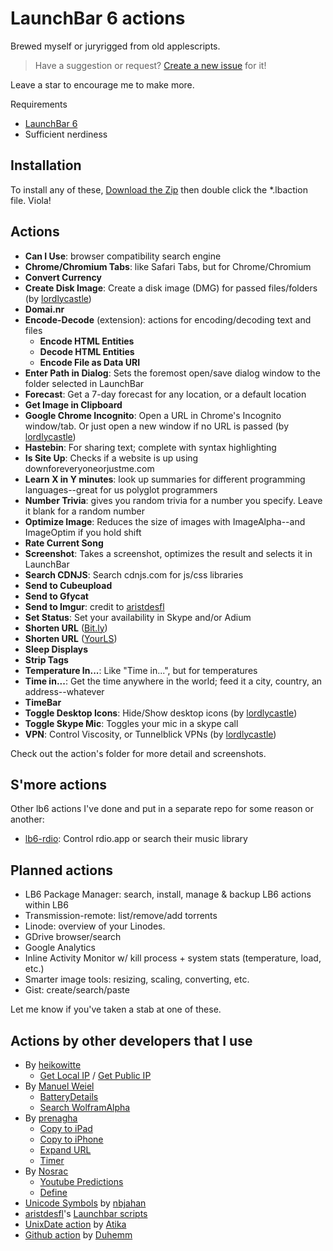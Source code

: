 # LaunchBar 6 actions

Brewed myself or juryrigged from old applescripts.

> Have a suggestion or request? [Create a new
> issue](https://github.com/hlissner/lb6-actions/issues/new) for it!

Leave a star to encourage me to make more.

Requirements
* [LaunchBar 6](http://obdev.at/products/launchbar)
* Sufficient nerdiness

## Installation

To install any of these,
[Download the Zip](https://github.com/hlissner/lb6-actions/archive/master.zip)
then double click the *.lbaction file. Viola!

## Actions

* **Can I Use**: browser compatibility search engine
* **Chrome/Chromium Tabs**: like Safari Tabs, but for Chrome/Chromium
* **Convert Currency**
* **Create Disk Image**: Create a disk image (DMG) for passed files/folders (by
  [lordlycastle])
* **Domai.nr**
* **Encode-Decode** (extension): actions for encoding/decoding text and files
    * **Encode HTML Entities**
    * **Decode HTML Entities**
    * **Encode File as Data URI**
* **Enter Path in Dialog**: Sets the foremost open/save dialog window to the
  folder selected in LaunchBar
* **Forecast**: Get a 7-day forecast for any location, or a default location
* **Get Image in Clipboard**
* **Google Chrome Incognito**: Open a URL in Chrome's Incognito window/tab.
Or just open a new window if no URL is passed (by
  [lordlycastle])
* **Hastebin**: For sharing text; complete with syntax highlighting
* **Is Site Up**: Checks if a website is up using downforeveryoneorjustme.com
* **Learn X in Y minutes**: look up summaries for different programming
  languages--great for us polyglot programmers
* **Number Trivia**: gives you random trivia for a number you specify. Leave it
  blank for a random number
* **Optimize Image**: Reduces the size of images with ImageAlpha--and ImageOptim
  if you hold shift
* **Rate Current Song**
* **Screenshot**: Takes a screenshot, optimizes the result and selects it in
  LaunchBar
* **Search CDNJS**: Search cdnjs.com for js/css libraries
* **Send to Cubeupload**
* **Send to Gfycat**
* **Send to Imgur**: credit to [aristdesfl]
* **Set Status**: Set your availability in Skype and/or Adium
* **Shorten URL** ([Bit.ly](http://bit.ly))
* **Shorten URL** ([YourLS](http://yourls.org))
* **Sleep Displays**
* **Strip Tags**
* **Temperature In...**: Like "Time in...", but for temperatures
* **Time in...**: Get the time anywhere in the world; feed it a city, country,
  an address--whatever
* **TimeBar**
* **Toggle Desktop Icons**: Hide/Show desktop icons (by [lordlycastle])
* **Toggle Skype Mic**: Toggles your mic in a skype call
* **VPN**: Control Viscosity, or Tunnelblick VPNs (by [lordlycastle])

Check out the action's folder for more detail and screenshots.

## S'more actions

Other lb6 actions I've done and put in a separate repo for some reason or another:

* [lb6-rdio](https://github.com/hlissner/lb6-rdio): Control rdio.app or search
  their music library

## Planned actions

* LB6 Package Manager: search, install, manage & backup LB6 actions within LB6
* Transmission-remote: list/remove/add torrents
* Linode: overview of your Linodes.
* GDrive browser/search
* Google Analytics
* Inline Activity Monitor w/ kill process + system stats (temperature, load, etc.)
* Smarter image tools: resizing, scaling, converting, etc.
* Gist: create/search/paste

Let me know if you've taken a stab at one of these.

## Actions by other developers that I use

* By [heikowitte](https://github.com/heikowitte/LaunchBarActions)
    * [Get Local IP](https://github.com/heikowitte/LaunchBarActions/tree/master/get-local-ip.lbaction)
      /
      [Get Public IP](https://github.com/heikowitte/LaunchBarActions/tree/master/get-public-ip.lbaction)
* By [Manuel Weiel](http://manuel.weiel.eu/private-projects/launchbar-actions/)
    * [BatteryDetails](http://manuel.weiel.eu/wp-content/uploads/BatteryDetails.lbaction)
    * [Search WolframAlpha](http://manuel.weiel.eu/private-projects/launchbar-actions/search-wolfram-alpha/)
* By [prenagha](https://github.com/prenagha/launchbar)
    * [Copy to iPad](https://github.com/prenagha/launchbar/tree/master/Copy%20to%20iPad.lbaction)
    * [Copy to iPhone](https://github.com/prenagha/launchbar/tree/master/Copy%20to%20iPhone.lbaction)
    * [Expand URL](https://github.com/prenagha/launchbar/tree/master/Expand%20URL.lbaction)
    * [Timer](https://github.com/prenagha/launchbar/tree/master/Timer.lbaction)
* By [Nosrac](https://github.com/Nosrac)
    * [Youtube Predictions](https://github.com/Nosrac/LBYoutubePredictions)
    * [Define](https://github.com/Nosrac/LBDefine)
* [Unicode Symbols](https://github.com/nbjahan/launchbar-unisym) by [nbjahan]
* [aristdesfl][aristdesfl]'s
  [Launchbar scripts](https://github.com/aristidesfl/launchbar-scripts)
* [UnixDate action](https://github.com/atika/LaunchBar-Actions#dateconvert) by
  [Atika]
* [Github action](https://github.com/Duhemm/launchbar-github) by [Duhemm]

[aristdesfl]: https://github.com/aristidesfl "Aristdesf's github page"
[atika]: https://github.com/atika "Atika's github page"
[nbjahan]: https://github.com/nbjahan "nbjahan's github page"
[Duhemm]: https://github.com/Duhemm "Duhemm's github page"
[lordlycastle]: https://github.com/lordlycastle "lordlycastle's github page"
